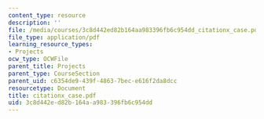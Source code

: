 ```yaml
---
content_type: resource
description: ''
file: /media/courses/3c8d442ed82b164aa983396fb6c954dd_citationx_case.pdf
file_type: application/pdf
learning_resource_types:
- Projects
ocw_type: OCWFile
parent_title: Projects
parent_type: CourseSection
parent_uid: c6354de9-439f-4863-7bec-e616f2da8dcc
resourcetype: Document
title: citationx_case.pdf
uid: 3c8d442e-d82b-164a-a983-396fb6c954dd
---
```

